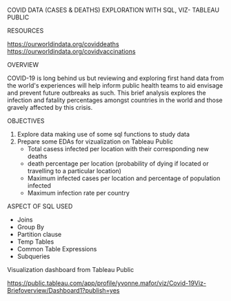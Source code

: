 COVID DATA (CASES & DEATHS) EXPLORATION WITH SQL, VIZ- TABLEAU PUBLIC

RESOURCES

https://ourworldindata.org/coviddeaths
https://ourworldindata.org/covidvaccinations

OVERVIEW

COVID-19 is long behind us but reviewing and exploring first hand data from the world's experiences 
will help inform public health teams to aid envisage and prevent future outbreaks as such.
This brief analysis explores the infection and fatality percentages amongst countries in the world and 
those gravely affected by this crisis.

OBJECTIVES

1. Explore data making use of some sql functions to study data
2. Prepare some EDAs for vizualization on Tableau Public
   - Total casess infected per location with their corresponding new deaths
   - death percentage per location (probability of dying if located or travelling to a particular location)
   - Maximum infected cases per location and percentage of population infected
   - Maximum infection rate per country
  
ASPECT OF SQL USED

- Joins
- Group By
- Partition clause
- Temp Tables
- Common Table Expressions
- Subqueries


Visualization dashboard from Tableau Public

https://public.tableau.com/app/profile/yvonne.mafor/viz/Covid-19Viz-Briefoverview/Dashboard1?publish=yes





